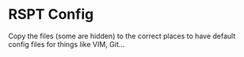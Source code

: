 # RSPT Config

Copy the files (some are hidden) to the correct places to have default config files for things like VIM, Git...
